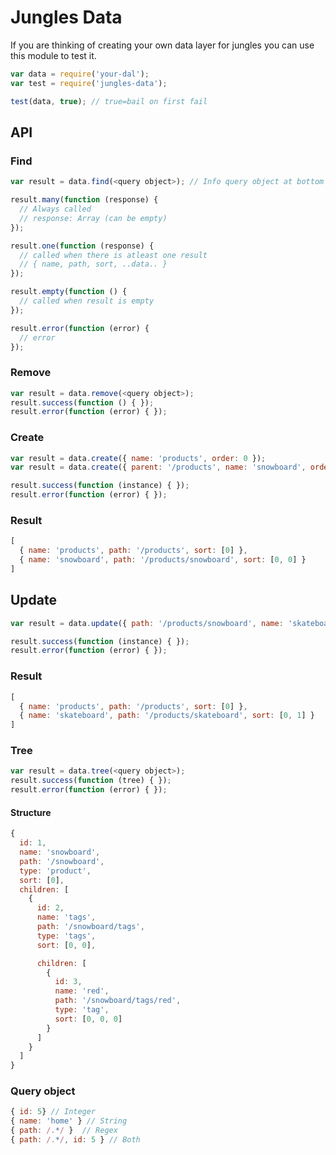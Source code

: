 # Jungles Data

If you are thinking of creating your own data layer for jungles you can use this module to test it.

```js
var data = require('your-dal');
var test = require('jungles-data');

test(data, true); // true=bail on first fail
```

## API

### Find

```js
var result = data.find(<query object>); // Info query object at bottom

result.many(function (response) {
  // Always called
  // response: Array (can be empty)
});

result.one(function (response) {
  // called when there is atleast one result
  // { name, path, sort, ..data.. }
});

result.empty(function () { 
  // called when result is empty
});

result.error(function (error) {
  // error
});
```

### Remove

```js
var result = data.remove(<query object>);
result.success(function () { });
result.error(function (error) { });
```

### Create

```js
var result = data.create({ name: 'products', order: 0 });
var result = data.create({ parent: '/products', name: 'snowboard', order: 0 });

result.success(function (instance) { });
result.error(function (error) { });
```

### Result

```js
[ 
  { name: 'products', path: '/products', sort: [0] },
  { name: 'snowboard', path: '/products/snowboard', sort: [0, 0] }
]
```

## Update

```js
var result = data.update({ path: '/products/snowboard', name: 'skateboard', order: 1 });

result.success(function (instance) { });
result.error(function (error) { });
```

### Result

```js
[ 
  { name: 'products', path: '/products', sort: [0] },
  { name: 'skateboard', path: '/products/skateboard', sort: [0, 1] }
]
```

### Tree

```js
var result = data.tree(<query object>); 
result.success(function (tree) { });
result.error(function (error) { });
```

#### Structure

```js
{
  id: 1,
  name: 'snowboard',
  path: '/snowboard',
  type: 'product',
  sort: [0],
  children: [
    {
      id: 2,
      name: 'tags',
      path: '/snowboard/tags',
      type: 'tags',
      sort: [0, 0],

      children: [
        {
          id: 3,
          name: 'red',
          path: '/snowboard/tags/red',
          type: 'tag',
          sort: [0, 0, 0]
        }
      ]
    }
  ]
}
```

### Query object

```js
{ id: 5} // Integer
{ name: 'home' } // String
{ path: /.*/ }  // Regex
{ path: /.*/, id: 5 } // Both
```

